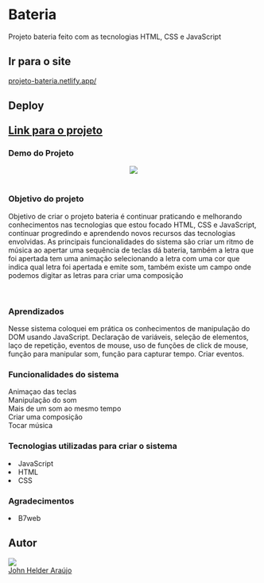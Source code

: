 <h1>Bateria</h1>
 
Projeto bateria feito com as tecnologias HTML, CSS e JavaScript
<h2>Ir para o site</h2>
<span class="flex-auto min-width-0 css-truncate css-truncate-target width-fit">
        <a title="https://projeto-bateria.netlify.app/" role="link" target="_blank" rel="noopener noreferrer nofollow" class="text-bold" href="https://projeto-bateria.netlify.app/">projeto-bateria.netlify.app/</a>
      </span>

<h2>Deploy</he><br><br>
<a target="_blank" href="https://projeto-bateria.netlify.app/" align="center" rel="nofollow">Link para o projeto</a><br>
<h3>Demo do Projeto</h3>

<div align="center">
<img src="https://user-images.githubusercontent.com/11904100/210173438-b11246a3-93cf-49fe-b347-74d34c078e44.png" max-width="100%">
</div><br>

<h3>Objetivo do projeto</h3>

<p>Objetivo de criar o projeto bateria é continuar praticando e melhorando conhecimentos nas tecnologias que estou 
focado HTML, CSS e JavaScript, continuar progredindo e aprendendo novos recursos das tecnologias envolvidas. As principais funcionalidades do sistema são criar um ritmo de música ao apertar uma sequência de teclas dá bateria, também a letra que foi apertada tem uma animação selecionando a letra com uma cor que indica qual letra foi apertada e emite som, também existe um campo onde podemos digitar as letras para criar uma composição</p><br>

<h3>Aprendizados</h3>

<p>Nesse sistema coloquei em prática os conhecimentos de manipulação do DOM usando JavaScript.
Declaração de variáveis, seleção de elementos, laço de repetição, eventos de mouse, uso de funções de click de mouse, 
função para manipular som, função para capturar tempo. Criar eventos.</p>

<h3>Funcionalidades do sistema</h3>
Animaçao das teclas<br>
Manipulação do som<br>
Mais de um som ao mesmo tempo<br>
Criar uma composição<br>
Tocar música<br>

<h3>Tecnologias utilizadas para criar o sistema</h3>
<li>JavaScript</li> 
<li>HTML</li>
<li>CSS</li>

<h3>Agradecimentos</h3>
<li>B7web</li>

<h2>Autor</h2>
<div>
<img src="https://user-images.githubusercontent.com/11904100/196067107-c10a69e8-4096-4207-9bae-62d65dbb6b50.jpg" max-width="100%">
</div>
<a href="https://github.com/Johnhelder" target="_blank">John Helder Araújo</a>
